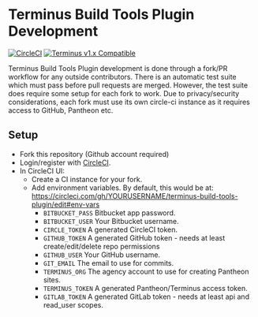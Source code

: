 # Terminus Build Tools Plugin Development

[![CircleCI](https://circleci.com/gh/pantheon-systems/terminus-build-tools-plugin.svg?style=shield)](https://circleci.com/gh/pantheon-systems/terminus-build-tools-plugin)
[![Terminus v1.x Compatible](https://img.shields.io/badge/terminus-v1.x-green.svg)](https://github.com/pantheon-systems/terminus-build-tools-plugin/tree/1.x)

Terminus Build Tools Plugin development is done through a fork/PR workflow for
any outside contributors. There is an automatic test suite which must pass
before pull requests are merged. However, the test suite does require some setup
for each fork to work. Due to privacy/security considerations, each fork must
use its own circle-ci instance as it requires access to GitHub, Pantheon etc.

## Setup

- Fork this repository (Github account required)
- Login/register with [CircleCI](https://circleci.com/).
- In CircleCI UI:
   - Create a CI instance for your fork.
   - Add environment variables. By default, this would be at: 
   https://circleci.com/gh/YOURUSERNAME/terminus-build-tools-plugin/edit#env-vars
     - `BITBUCKET_PASS` Bitbucket app password.
     - `BITBUCKET_USER` Your Bitbucket username.
     - `CIRCLE_TOKEN` A generated CircleCI token.
     - `GITHUB_TOKEN` A generated GitHub token - needs at least create/edit/delete repo permissions
     - `GITHUB_USER` Your GitHub username.
     - `GIT_EMAIL` The email to use for commits.
     - `TERMINUS_ORG` The agency account to use for creating Pantheon sites.
     - `TERMINUS_TOKEN` A generated Pantheon/Terminus access token.
     - `GITLAB_TOKEN` A generated GitLab token - needs at least api and read_user scopes.
